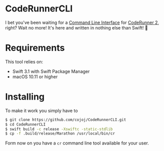 # CodeRunnerCLI

I bet you've been waiting for a [Command Line Interface](https://en.wikipedia.org/wiki/Command-line_interface) for [CodeRunner 2](https://coderunnerapp.com), right?
Wait no more! It's here and written in nothing else than Swift! 🙌

# Requirements

This tool relies on:
+ Swift 3.1 with Swift Package Manager
+ macOS 10.11 or higher

# Installing

To make it work you simply have to

```bash
$ git clone https://github.com/cojoj/CodeRunnerCLI.git
$ cd CodeRunnerCLI
$ swift build -c release -Xswiftc -static-stdlib
$ cp -f .build/release/Marathon /usr/local/bin/cr
```

Form now on you have a `cr` command line tool available for your user.
